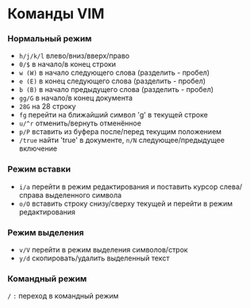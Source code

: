 # Команды VIM

### Нормальный режим

- `h/j/k/l` влево/вниз/вверх/право
- `0/$` в начало/в конец строки
- `w (W)` в начало следующего слова (разделить - пробел)
- `e (E)` в конец следующего слова (разделить - пробел)
- `b (B)` в начало предыдущего слова (разделить - пробел)
- `gg/G` в начало/в конец документа
- `28G` на 28 строку
- `fg` перейти на ближайший символ 'g' в текущей строке
- `u/^r` отменить/вернуть отменённое
- `p/P` вставить из буфера после/перед текущим положением
- `/true` найти 'true' в документе, `n/N` следующее/предыдущее включение

### Режим вставки

- `i/a` перейти в режим редактирования и поставить курсор слева/справа выделенного символа
- `o/O` вставить строку снизу/сверху текущей и перейти в режим редактирования

### Режим выделения

- `v/V` перейти в режим выделения символов/строк
- `y/d` скопировать/удалить выделенный текст

### Командный режим

`/` `:` переход в командный режим
